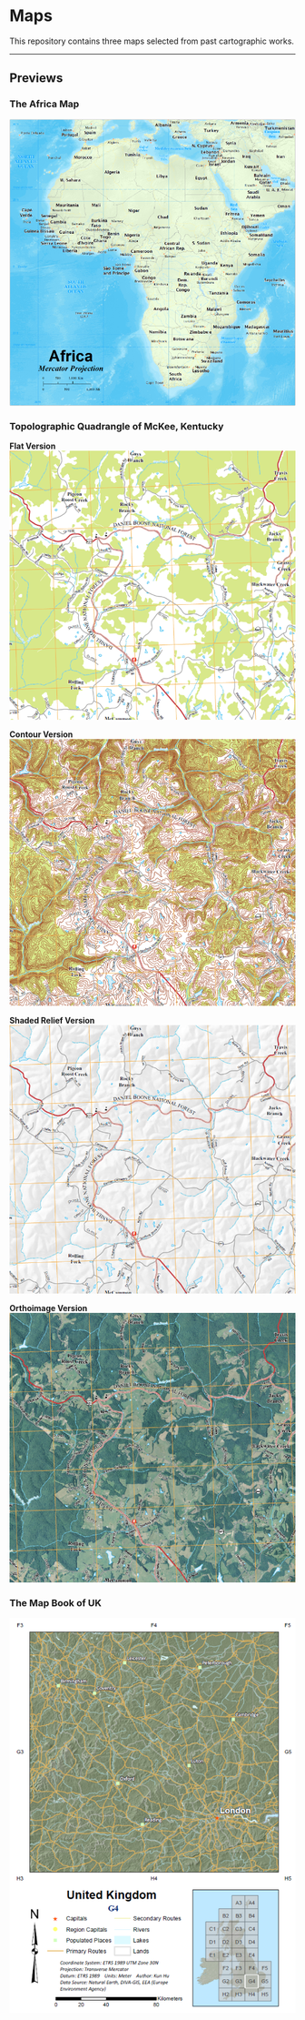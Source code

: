 [africa-map]: images/africa.png "The Africa Map Sample"
[topo-map-flat]: images/topo-flat.png "McKee Topo Map Sample"
[topo-map-contour]: images/topo-contour.png "McKee Topo Map Sample with Contour"
[topo-map-shade]: images/topo-shade.png "McKee Topo Map Sample with Shaded Relief"
[topo-map-ortho]: images/topo-ortho.png "McKee Topo Map Sample with Orthoimage"
[uk-map-book]: images/uk-map-book.png "UK Map Book Sample"

# Maps

This repository contains three maps selected from past cartographic works.

---

## Previews

### The Africa Map

![Africa Map Screenshot][africa-map]

### Topolographic Quadrangle of McKee, Kentucky

**Flat Version**
![Topo Map - Flat][topo-map-flat]

**Contour Version**
![Topo Map - Contour][topo-map-contour]

**Shaded Relief Version**
![Topo Map - Shaded Relief][topo-map-shade]

**Orthoimage Version**
![Topo Map - Orthoimage][topo-map-ortho]

### The Map Book of UK

![UK Map Book][uk-map-book]
